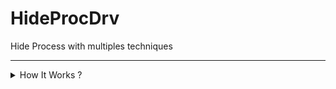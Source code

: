 # HideProcDrv
Hide Process with multiples techniques

---
<details>

<summary> How It Works ? </summary>

soon
